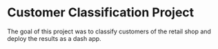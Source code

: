 # __Customer Classification Project__

The goal of this project was to classify customers of the retail shop and deploy the results as a dash app.
